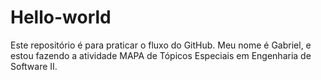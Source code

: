 # Hello-world
Este repositório é para praticar o fluxo do GitHub.
Meu nome é Gabriel, e estou fazendo a atividade MAPA de Tópicos Especiais em Engenharia de Software II.
